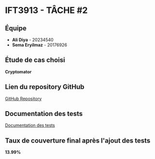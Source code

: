 # IFT3913 - TÂCHE #2

## Équipe
- **Ali Diya** - 20234540
- **Sema Eryilmaz** - 20176926

## Étude de cas choisi
**Cryptomator**

## Lien du repository GitHub
[GitHub Repository](https://github.com/AliDiya1/cryptomator)

## Documentation des tests
[Documentation des tests](https://docs.google.com/document/d/1sfvj7wFQcL_BIJMdRAyHV9a0By3kCGs-wcWlhKBnfaM/edit?usp=sharing)

## Taux de couverture final après l'ajout des tests
**13.99%**
